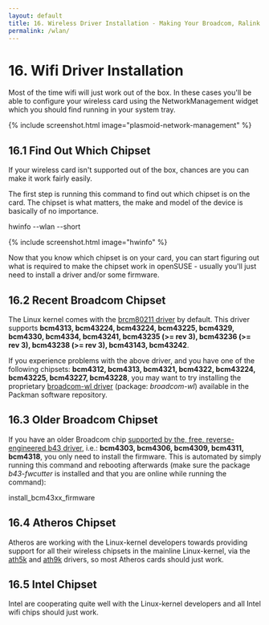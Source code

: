 ```yaml
---
layout: default
title: 16. Wireless Driver Installation - Making Your Broadcom, Ralink etc. Wifi/Wlan Work
permalink: /wlan/
---
```


# 16. Wifi Driver Installation

Most of the time wifi will just work out of the box. In these cases you'll be able to configure your wireless card using the NetworkManagement widget which you should find running in your system tray.

{% include screenshot.html image="plasmoid-network-management" %}

## 16.1 Find Out Which Chipset

If your wireless card isn't supported out of the box, chances are you can make it work fairly easily.

The first step is running this command to find out which chipset is on the card. The chipset is what matters, the make and model of the device is basically of no importance.

<div class="clroot">hwinfo --wlan --short</div><p></p>

{% include screenshot.html image="hwinfo" %}

Now that you know which chipset is on your card, you can start figuring out what is required to make the chipset work in openSUSE - usually you'll just need to install a driver and/or some firmware.

## 16.2 Recent Broadcom Chipset

The Linux kernel comes with the [brcm80211 driver](http://linuxwireless.org/en/users/Drivers/brcm80211) by default. This driver supports **bcm4313, bcm43224, bcm43224, bcm43225, bcm4329, bcm4330, bcm4334, bcm43241, bcm43235 (>= rev 3), bcm43236 (>= rev 3), bcm43238 (>= rev 3), bcm43143, bcm43242**.

If you experience problems with the above driver, and you have one of the following chipsets: **bcm4312, bcm4313, bcm4321, bcm4322, bcm43224, bcm43225, bcm43227, bcm43228**, you may want to try installing the proprietary [broadcom-wl driver](http://www.broadcom.com/support/802.11/linux_sta.php) (package: *broadcom-wl*) available in the Packman software repository.

## 16.3 Older Broadcom Chipset

If you have an older Broadcom chip [supported by the, free, reverse-engineered b43 driver](http://linuxwireless.org/en/users/Drivers/b43#Supported_chip_types), i.e.: **bcm4303, bcm4306, bcm4309, bcm4311, bcm4318**, you only need to install the firmware. This is automated by simply running this command and rebooting afterwards (make sure the package *b43-fwcutter* is installed and that you are online while running the command):

<div class="clroot">install_bcm43xx_firmware</div>

## 16.4 Atheros Chipset

Atheros are working with the Linux-kernel developers towards providing support for all their wireless chipsets in the mainline Linux-kernel, via the [ath5k](http://linuxwireless.org/en/users/Drivers/ath5k#supported_chips) and [ath9k](http://linuxwireless.org/en/users/Drivers/ath9k#supported_chipsets) drivers, so most Atheros cards should just work.

## 16.5 Intel Chipset

Intel are cooperating quite well with the Linux-kernel developers and all Intel wifi chips should just work.
